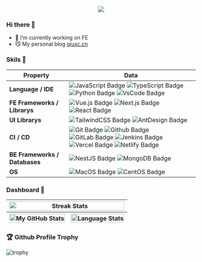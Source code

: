 <div style="text-align: center"><img src="https://profile-counter.glitch.me/qiuxchao/count.svg?color=red" /></div>

### Hi there 👋

- 🔭 I’m currently working on FE
- 😼 My personal blog [qiuxc.cn](https://qiuxc.cn)

### Skils 💪

| Property                      | Data                                                                                                                                                                                                                                                                                                                                                                                                                                                                                                                                                                                                                                   |
| ----------------------------- | -------------------------------------------------------------------------------------------------------------------------------------------------------------------------------------------------------------------------------------------------------------------------------------------------------------------------------------------------------------------------------------------------------------------------------------------------------------------------------------------------------------------------------------------------------------------------------------------------------------------------------------- |
| **Language / IDE**            | ![JavaScript Badge](https://img.shields.io/badge/-JavaScript-F7DF1E?style=flat&logo=JavaScript&logoColor=white) ![TypeScript Badge](https://img.shields.io/badge/-TypeScript-3178C6?style=flat&logo=TypeScript&logoColor=white) ![Python Badge](https://img.shields.io/badge/-Python-3776AB?style=flat&logo=Python&logoColor=white) ![VsCode Badge](https://img.shields.io/badge/-VsCode-007ACC?style=flat&logo=VisualStudioCode&logoColor=white)                                                                                                                                                                                      |
| **FE Frameworks / Librarys**  | ![Vue.js Badge](https://img.shields.io/badge/-Vue%20-4FC08D?style=flat-square&logo=Vue.js&logoColor=white) ![Next.js Badge](https://img.shields.io/badge/-Next%20-000000?style=flat-square&logo=Next.js&logoColor=white) ![React Badge](https://img.shields.io/badge/-React%20-61DAFB?style=flat-square&logo=React&logoColor=white)                                                                                                                                                                                                                                                                                                    |
| **UI Librarys**               | ![TailwindCSS Badge](https://img.shields.io/badge/-TailwindCSS%20-06B6D4?style=flat-square&logo=TailwindCSS&logoColor=white) ![AntDesign Badge](https://img.shields.io/badge/-AntDesign%20-0170FE?style=flat-square&logo=AntDesign&logoColor=white)                                                                                                                                                                                                                                                                                                                                                                                    |
| **CI / CD**                   | ![Git Badge](https://img.shields.io/badge/-Git%20-F05032?style=flat&logo=Git&logoColor=white) ![Github Badge](https://img.shields.io/badge/-Github%20-181717?style=flat&logo=Github&logoColor=white) ![GitLab Badge](https://img.shields.io/badge/-GitLab%20-FC6D26?style=flat&logo=GitLab&logoColor=white) ![Jenkins Badge](https://img.shields.io/badge/-Jenkins%20-D24939?style=flat&logo=Jenkins&logoColor=white) ![Vercel Badge](https://img.shields.io/badge/-Vercel%20-000000?style=flat&logo=Vercel&logoColor=white) ![Netlify Badge](https://img.shields.io/badge/-Netlify%20-00C7B7?style=flat&logo=Netlify&logoColor=white) |
| **BE Frameworks / Databases** | ![NestJS Badge](https://img.shields.io/badge/-NestJS%20-E0234E?style=flat&logo=NestJS&logoColor=white) ![MongoDB Badge](https://img.shields.io/badge/-MongoDB%20-2B795E?style=flat&logo=MongoDB&logoColor=white)                                                                                                                                                                                                                                                                                                                                                                                                                       |
| **OS**                        | ![MacOS Badge](https://img.shields.io/badge/-MacOS%20-000000?style=flat&logo=MacOS&logoColor=white) ![CentOS Badge](https://img.shields.io/badge/-CentOS%20-262577?style=flat&logo=CentOS&logoColor=white)                                                                                                                                                                                                                                                                                                                                                                                                                             |

### Dashboard 🔴

<table>
  <thead>
    <tr>
      <th colspan="2"><img src="https://streak-stats.demolab.com?user=qiuxchao&theme=dracula&hide_border=%E9%94%99%E8%AF%AF%E7%9A%84" width="100%" align="center" alt="Streak Stats" /></th>
    </tr>
    <tr>
      <th><img align="center" width="100%" src="https://readme-stats-qiuxchao.vercel.app/api?username=qiuxchao&show_icons=true&theme=radical" alt="My GitHub Stats" /></th>
      <th><img src="https://readme-stats-qiuxchao.vercel.app/api/top-langs/?username=qiuxchao&theme=radical" width="100%" align="center" alt="Language Stats" /></th>
    </tr>
  </thead>
</table>

### 🏆 Github Profile Trophy

![trophy](https://github-profile-trophy.vercel.app/?username=qiuxchao&theme=radical&margin-w=15&margin-h=15)
